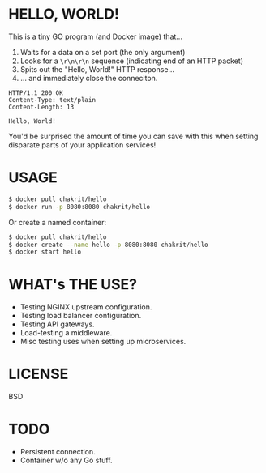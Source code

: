 # HELLO, WORLD!

This is a tiny GO program (and Docker image) that...

1. Waits for a data on a set port (the only argument)
2. Looks for a `\r\n\r\n` sequence (indicating end of an HTTP packet) 
3. Spits out the "Hello, World!" HTTP response...
4. ... and immediately close the conneciton.

```http
HTTP/1.1 200 OK
Content-Type: text/plain
Content-Length: 13

Hello, World!
```

You'd be surprised the amount of time you can save with this when setting disparate parts
of your application services!

# USAGE

```sh
$ docker pull chakrit/hello
$ docker run -p 8080:8080 chakrit/hello
```

Or create a named container:

```sh
$ docker pull chakrit/hello
$ docker create --name hello -p 8080:8080 chakrit/hello
$ docker start hello
```

# WHAT's THE USE?

* Testing NGINX upstream configuration.
* Testing load balancer configuration.
* Testing API gateways.
* Load-testing a middleware.
* Misc testing uses when setting up microservices.

# LICENSE

BSD

# TODO

* Persistent connection.
* Container w/o any Go stuff.

